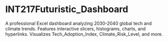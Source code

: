 # INT217Futuristic_Dashboard
A professional Excel dashboard analyzing 2030-2040 global tech and climate trends. Features interactive slicers, histograms, charts, and hyperlinks. Visualizes Tech_Adoption_Index, Climate_Risk_Level, and more.
